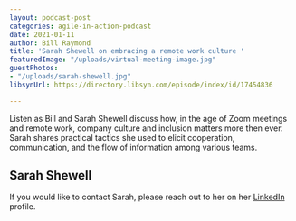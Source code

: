 ```yaml
---
layout: podcast-post
categories: agile-in-action-podcast
date: 2021-01-11
author: Bill Raymond
title: 'Sarah Shewell on embracing a remote work culture '
featuredImage: "/uploads/virtual-meeting-image.jpg"
guestPhotos:
- "/uploads/sarah-shewell.jpg"
libsynUrl: https://directory.libsyn.com/episode/index/id/17454836

---
```

Listen as Bill and Sarah Shewell discuss how, in the age of Zoom meetings and remote work, company culture and inclusion matters more then ever. Sarah shares practical tactics she used to elicit cooperation, communication, and the flow of information among various teams.

## Sarah Shewell

If you would like to contact Sarah, please reach out to her on her [LinkedIn](https://www.linkedin.com/in/sarah-shewell-0986011/ "LinkedIn") profile.